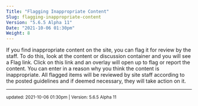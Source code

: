 ```yaml
---
Title: "Flagging Inappropriate Content"
Slug: flagging-inappropriate-content
Version: "5.6.5 Alpha 11"
Date: "2021-10-06 01:30pm"
Weight: 8
---
```


<p>If you find inappropriate content on the site, you can flag it for review by the staff. To do this, look at the content or discussion container and you will see a Flag link. Click on this link and an overlay will open up to flag or report the content. You can enter in a reason why you think the content is inappropriate. All flagged items will be reviewed by site staff according to the posted guidelines and if deemed necessary, they will take action on it.</p>

<hr>
<small>
updated: 2021-10-06 01:30pm | Version: 5.6.5 Alpha 11
</small>